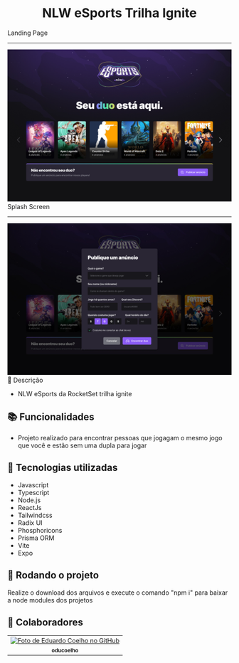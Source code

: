 <h1 align="center">NLW eSports Trilha Ignite</h1>

Landing Page
<hr />
<img src="screenshot.jpg" />
Splash Screen
<hr />
<img src="screenshot2.jpg" 

## :memo: Descrição
* NLW eSports da RocketSet trilha ignite

## :books: Funcionalidades
* Projeto realizado para encontrar pessoas que jogagam o mesmo jogo que você e estão sem uma dupla para jogar 
     
## :wrench: Tecnologias utilizadas
* Javascript
* Typescript
* Node.js
* ReactJs
* Tailwindcss
* Radix UI
* Phosphoricons
* Prisma ORM
* Vite
* Expo
     
## :rocket: Rodando o projeto
Realize o download dos arquivos e execute o comando "npm i" para baixar a node modules dos projetos

## :handshake: Colaboradores
<table>
  <tr>
    <td align="center">
      <a href="http://github.com/oducoelho">
        <img src="https://avatars.githubusercontent.com/u/104034703?v=4" width="100px;" alt="Foto de Eduardo Coelho no GitHub"/><br>
        <sub>
          <b>oducoelho</b>
        </sub>
      </a>
    </td>
  </tr>
</table>
